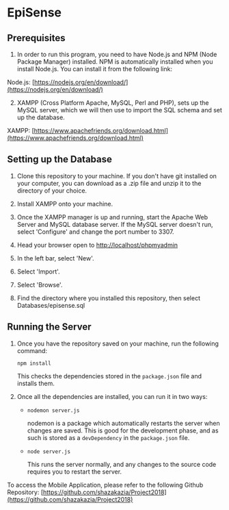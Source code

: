 # EpiSense


## Prerequisites

1. In order to run this program, you need to have Node.js and NPM (Node Package Manager) installed. NPM is automatically installed when you install Node.js. You can install it from the following link:

Node.js: [https://nodejs.org/en/download/](https://nodejs.org/en/download/)

2. XAMPP (Cross Platform Apache, MySQL, Perl and PHP), sets up the MySQL server, which we will then use to import the SQL schema and set up the database.

XAMPP: [https://www.apachefriends.org/download.html](https://www.apachefriends.org/download.html)


## Setting up the Database

1. Clone this repository to your machine. If you don't have git installed on your computer, you can download as a .zip file and unzip it to the directory of your choice.

2. Install XAMPP onto your machine.

3. Once the XAMPP manager is up and running, start the Apache Web Server and MySQL database server. If the MySQL server doesn't run, select 'Configure' and change the port number to 3307.

4. Head your browser open to [http://localhost/phpmyadmin](http://localhost/phpmyadmin)

5. In the left bar, select 'New'.

6. Select 'Import'.

7. Select 'Browse'.

8. Find the directory where you installed this repository, then select Databases/episense.sql


## Running the Server


1. Once you have the repository saved on your machine, run the following command:

   `npm install`

   This checks the dependencies stored in the `package.json` file and installs them. 

2. Once all the dependencies are installed, you can run it in two ways:

    * `nodemon server.js`

        nodemon is a package which automatically restarts the server when changes are saved. This is good for the development phase, and as such is stored as a `devDependency` in the `package.json` file.
   
   * `node server.js`

        This runs the server normally, and any changes to the source code requires you to restart the server.



To access the Mobile Application, please refer to the following Github Repository: [https://github.com/shazakazia/Project2018](https://github.com/shazakazia/Project2018)
